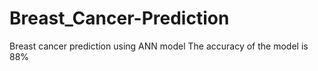 # Breast_Cancer-Prediction
Breast cancer prediction using ANN model
The accuracy of the model is 88%
